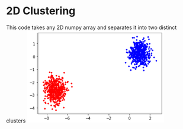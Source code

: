 # 2D Clustering
This code takes any 2D numpy array and separates it into two distinct clusters
![Image](ClusteringGraph.png "icon")
